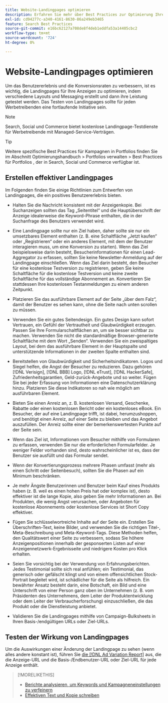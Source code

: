 ```yaml
---
title: Website-Landingpages optimieren
description: Erfahren Sie mehr über Best Practices zur Optimierung Ihrer Website-Landingpages.
exl-id: cd94277c-a340-4161-8630-86a249eb3465
feature: Search Best Practices
source-git-commit: e16bc62127a708de8f4deb1eddfa53a14405cbc2
workflow-type: tm+mt
source-wordcount: '724'
ht-degree: 0%

---
```


# Website-Landingpages optimieren

Um das Benutzererlebnis und die Konversionsraten zu verbessern, ist es wichtig, die Landingpages für Ihre Anzeigen zu optimieren, indem verschiedene Layouts und Messaging erstellt und dann ihre Leistung getestet werden. Das Testen von Landingpages sollte für jeden Werbetreibenden eine fortlaufende Initiative sein.

>[!NOTE]
>
>Search, Social und Commerce bietet kostenlose Landingpage-Testdienste für Werbetreibende mit Managed-Service-Verträgen.

>[!TIP]
>
>Weitere spezifische Best Practices für Kampagnen in Portfolios finden Sie im Abschnitt Optimierungshandbuch > Portfolios verwalten > Best Practices für Portfolios , der in Search, Social und Commerce verfügbar ist.<!-- verify convention for referencing Optimization Guide here -->

## Erstellen effektiver Landingpages

Im Folgenden finden Sie einige Richtlinien zum Entwerfen von Landingpages, die ein positives Benutzererlebnis bieten.

* Halten Sie die Nachricht konsistent mit der Anzeigenkopie. Bei Suchanzeigen sollten das Tag „Seitentitel“ und die Hauptüberschrift der Anzeige idealerweise die Keyword-Phrase enthalten, die in der Suchanfrage des Benutzers verwendet wird.

* Eine Landingpage sollte nur ein Ziel haben, daher sollte sie nur ein umsetzbares Element enthalten (z. B. eine Schaltfläche „Jetzt kaufen“ oder „Registrieren“ oder ein anderes Element, mit dem der Benutzer interagieren muss, um eine Konversion zu starten). Wenn das Ziel beispielsweise darin besteht, Besucherinformationen für einen Lead-Aggregator zu erfassen, sollten Sie keine Newsletter-Anmeldung auf der Landingpage einschließen. Wenn das Ziel darin besteht, den Besucher für eine kostenlose Testversion zu registrieren, geben Sie keine Schaltfläche für die kostenlose Testversion und keine zweite Schaltfläche für das vollständige Abonnement an. Konvertieren Sie stattdessen Ihre kostenlosen Testanmeldungen zu einem anderen Zeitpunkt.

* Platzieren Sie das ausführbare Element auf der Seite „über dem Falz“, damit der Benutzer es sehen kann, ohne die Seite nach unten scrollen zu müssen.

* Verwenden Sie ein gutes Seitendesign. Ein gutes Design kann sofort Vertrauen, ein Gefühl der Vertrautheit und Glaubwürdigkeit erzeugen. Passen Sie Ihre Formularschaltflächen an, um sie besser sichtbar zu machen. Verwenden Sie nicht die standardmäßige Browser-generierte Schaltfläche mit dem Wort „Senden“. Verwenden Sie ein zweispaltiges Layout, bei dem das ausführbare Element in der Hauptspalte und unterstützende Informationen in der zweiten Spalte enthalten sind.

* Bereitstellen von Glaubwürdigkeit und Sicherheitsindikatoren. Logos und Siegel helfen, die Angst der Besucher zu reduzieren. Dazu gehören [!DNL Verisign], [!DNL BBB] Logo, [!DNL eTrust], [!DNL HackerSafe], Zufriedenheitsgarantien, Geld-zurück-Angebote und so weiter. Fügen Sie bei jeder Erfassung von Informationen eine Datenschutzerklärung hinzu. Platzieren Sie diese Indikatoren so nah wie möglich am ausführbaren Element.

* Bieten Sie einen Anreiz an, z. B. kostenlosen Versand, Geschenke, Rabatte oder einen kostenlosen Bericht oder ein kostenloses eBook. Ein Besucher, der auf eine Landingpage trifft, ist dabei, herumzushoppen, und benötigt einen Anreiz, auf einer Seite zu bleiben und das Angebot auszufüllen. Der Anreiz sollte einer der bemerkenswertesten Punkte auf der Seite sein.

* Wenn das Ziel ist, Informationen vom Besucher mithilfe von Formularen zu erfassen, verwenden Sie nur die erforderlichen Formularfelder. Je weniger Felder vorhanden sind, desto wahrscheinlicher ist es, dass der Benutzer sie ausfüllt und das Formular sendet.

* Wenn der Konvertierungsprozess mehrere Phasen umfasst (mehr als einen Schritt oder Seitenbesuch), sollten Sie die Phasen auf ein Minimum beschränken.

* Je mehr Ängste Benutzerinnen und Benutzer beim Kauf eines Produkts haben (z. B. weil es einen hohen Preis hat oder komplex ist), desto effektiver ist die lange Kopie, also geben Sie mehr Informationen an. Bei Produkten, die wenig Angst verursachen, oder Angeboten für kostenlose Abonnements oder kostenlose Services ist Short Copy effektiver.

* Fügen Sie schlüsselwortreiche Inhalte auf der Seite ein. Erstellen Sie Überschriften-Text, keine Bilder, und verwenden Sie die richtigen Titel-, Meta-Beschreibung und Meta-Keyword-Tags. Diese Methoden helfen, den Qualitätswert einer Seite zu verbessern, sodass Sie höhere Anzeigenpositionen innerhalb der gesponserten Listen auf einer Anzeigennetzwerk-Ergebnisseite und niedrigere Kosten pro Klick erhalten.

* Seien Sie vorsichtig bei der Verwendung von Erfahrungsberichten. Jedes Testimonial sollte sich real anfühlen; ein Testimonial, das generisch oder gefälscht klingt und von einem offensichtlichen Stock-Portrait begleitet wird, ist schädlicher für die Seite als hilfreich. Ein bewährter Ansatz besteht darin, eine Botschaft, ein Bild und eine Unterschrift von einer Person ganz oben im Unternehmen (z. B. vom Präsidenten des Unternehmens, dem Leiter der Produktentwicklung oder dem Leiter der Verbraucherforschung) einzuschließen, die das Produkt oder die Dienstleistung anbietet.

* Validieren Sie die Landingpages mithilfe von Campaign-Bulksheets in Ihren Basis-/endgültigen URLs oder Ziel-URLs.

## Testen der Wirkung von Landingpages

Um die Auswirkungen einer Änderung der Landingpage zu sehen (wenn alles andere konstant ist), führen Sie [die [!DNL Ad Variation Report]](/help/search-social-commerce/reports/management/basic-advanced/ad-variation-report.md) aus, die die Anzeige-URL und die Basis-/Endbenutzer-URL oder Ziel-URL für jede Anzeige enthält.

>[!MORELIKETHIS]
>
>* [Berichte analysieren, um Keywords und Kampagneneinstellungen zu verfeinern](best-practices-analyze.md)
>* [Effektiven Text und Kopie schreiben](best-practices-write.md)
